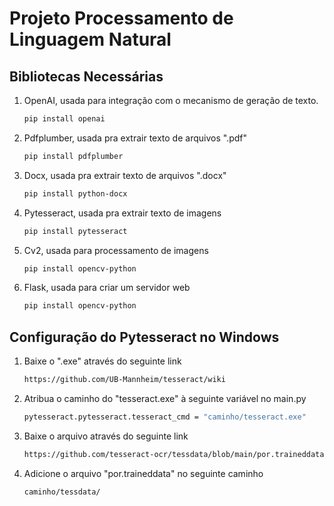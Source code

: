 # Projeto Processamento de Linguagem Natural

## Bibliotecas Necessárias
1. OpenAI, usada para integração com o mecanismo de geração de texto.
    ```bash
   pip install openai
2. Pdfplumber, usada pra extrair texto de arquivos ".pdf"
    ```bash
   pip install pdfplumber
3. Docx, usada pra extrair texto de arquivos ".docx"
    ```bash
   pip install python-docx
4. Pytesseract, usada pra extrair texto de imagens
    ```bash
   pip install pytesseract
5. Cv2, usada para processamento de imagens
    ```bash
   pip install opencv-python
6. Flask, usada para criar um servidor web
    ```bash
   pip install opencv-python

## Configuração do Pytesseract no Windows
1. Baixe o ".exe" através do seguinte link
    ```bash
   https://github.com/UB-Mannheim/tesseract/wiki
2. Atribua o caminho do "tesseract.exe" à seguinte variável no main.py
    ```bash
   pytesseract.pytesseract.tesseract_cmd = "caminho/tesseract.exe"
3. Baixe o arquivo através do seguinte link
    ```bash
   https://github.com/tesseract-ocr/tessdata/blob/main/por.traineddata
4. Adicione o arquivo "por.traineddata" no seguinte caminho
    ```bash
   caminho/tessdata/
